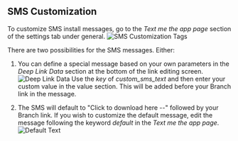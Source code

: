 ## SMS Customization
To customize SMS install messages, go to the *Text me the app page* section of the settings tab under general.
![SMS Customization Tags](http://i.imgur.com/giQCIJu.png)

There are two possibilities for the SMS messages. Either:

1) You can define a special message based on your own parameters in the *Deep Link Data* section at the bottom of the link editing screen.
![Deep Link Data](http://i.imgur.com/j6WP2yh.png)
Use the *key* of *custom\_sms\_text* and then enter your custom value in the value section. This will be added before your Branch link in the message.

2) The SMS will default to "Click to download here --" followed by your Branch link. If you wish to customize the default message, edit the message following the keyword *default* in the *Text me the app page*.
![Default Text](http://i.imgur.com/YVfdHRw.png)